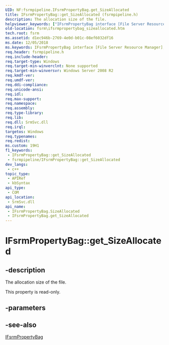 ```yaml
---
UID: NF:fsrmpipeline.IFsrmPropertyBag.get_SizeAllocated
title: IFsrmPropertyBag::get_SizeAllocated (fsrmpipeline.h)
description: The allocation size of the file.
helpviewer_keywords: ["IFsrmPropertyBag interface [File Server Resource Manager]","SizeAllocated property","IFsrmPropertyBag.SizeAllocated","IFsrmPropertyBag.get_SizeAllocated","IFsrmPropertyBag::SizeAllocated","IFsrmPropertyBag::get_SizeAllocated","SizeAllocated property [File Server Resource Manager]","SizeAllocated property [File Server Resource Manager]","IFsrmPropertyBag interface","fs.ifsrmpropertybag_sizeallocated","fsrm.ifsrmpropertybag_sizeallocated","fsrmpipeline/IFsrmPropertyBag::SizeAllocated","fsrmpipeline/IFsrmPropertyBag::get_SizeAllocated","get_SizeAllocated"]
old-location: fsrm\ifsrmpropertybag_sizeallocated.htm
tech.root: fsrm
ms.assetid: d1ec946b-2769-4e0d-b01c-08ef6032df16
ms.date: 12/05/2018
ms.keywords: IFsrmPropertyBag interface [File Server Resource Manager],SizeAllocated property, IFsrmPropertyBag.SizeAllocated, IFsrmPropertyBag.get_SizeAllocated, IFsrmPropertyBag::SizeAllocated, IFsrmPropertyBag::get_SizeAllocated, SizeAllocated property [File Server Resource Manager], SizeAllocated property [File Server Resource Manager],IFsrmPropertyBag interface, fs.ifsrmpropertybag_sizeallocated, fsrm.ifsrmpropertybag_sizeallocated, fsrmpipeline/IFsrmPropertyBag::SizeAllocated, fsrmpipeline/IFsrmPropertyBag::get_SizeAllocated, get_SizeAllocated
req.header: fsrmpipeline.h
req.include-header: 
req.target-type: Windows
req.target-min-winverclnt: None supported
req.target-min-winversvr: Windows Server 2008 R2
req.kmdf-ver: 
req.umdf-ver: 
req.ddi-compliance: 
req.unicode-ansi: 
req.idl: 
req.max-support: 
req.namespace: 
req.assembly: 
req.type-library: 
req.lib: 
req.dll: SrmSvc.dll
req.irql: 
targetos: Windows
req.typenames: 
req.redist: 
ms.custom: 19H1
f1_keywords:
 - IFsrmPropertyBag::get_SizeAllocated
 - fsrmpipeline/IFsrmPropertyBag::get_SizeAllocated
dev_langs:
 - c++
topic_type:
 - APIRef
 - kbSyntax
api_type:
 - COM
api_location:
 - SrmSvc.dll
api_name:
 - IFsrmPropertyBag.SizeAllocated
 - IFsrmPropertyBag.get_SizeAllocated
---
```


# IFsrmPropertyBag::get_SizeAllocated


## -description

The allocation size of the file.

This property is read-only.

## -parameters

## -see-also

<a href="https://docs.microsoft.com/previous-versions/windows/desktop/api/fsrmpipeline/nn-fsrmpipeline-ifsrmpropertybag">IFsrmPropertyBag</a>

